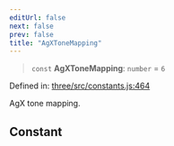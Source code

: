```yaml
---
editUrl: false
next: false
prev: false
title: "AgXToneMapping"
---
```


> `const` **AgXToneMapping**: `number` = `6`

Defined in: [three/src/constants.js:464](https://github.com/DefinitelyMaybe/three-i18n/blob/fa57b79433d1c349ffb23a78727299c8d4190136/three/src/constants.js#L464)

AgX tone mapping.

## Constant
